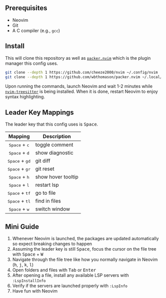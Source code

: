 ## Prerequisites
- Neovim
- Git
- A C compiler (e.g., `gcc`)

## Install
This will clone this repository as well as [`packer.nvim`](https://github.com/wbthomason/packer.nvim) which is the plugin manager this config uses.
```bash
git clone --depth 1 https://github.com/cheeze2000/nvim ~/.config/nvim
git clone --depth 1 https://github.com/wbthomason/packer.nvim ~/.local/share/nvim/site/pack/packer/start/packer.nvim
```
Upon running the commands, launch Neovim and wait 1-2 minutes while [`nvim-treesitter`](https://github.com/nvim-treesitter/nvim-treesitter) is being installed.
When it is done, restart Neovim to enjoy syntax highlighting.

## Leader Key Mappings
The leader key that this config uses is <kbd>Space</kbd>.

| Mapping                          | Description        |
| :-:                              | -                  |
| <kbd>Space</kbd> + <kbd>c</kbd>  | toggle comment     |
| <kbd>Space</kbd> + <kbd>d</kbd>  | show diagnostic    |
| <kbd>Space</kbd> + <kbd>gd</kbd> | git diff           |
| <kbd>Space</kbd> + <kbd>gr</kbd> | git reset          |
| <kbd>Space</kbd> + <kbd>h</kbd>  | show hover tooltip |
| <kbd>Space</kbd> + <kbd>l</kbd>  | restart lsp        |
| <kbd>Space</kbd> + <kbd>tf</kbd> | go to file         |
| <kbd>Space</kbd> + <kbd>tl</kbd> | find in files      |
| <kbd>Space</kbd> + <kbd>w</kbd>  | switch window      |

## Mini Guide
1. Whenever Neovim is launched, the packages are updated automatically so expect breaking changes to happen
1. Assuming the leader key is still <kbd>Space</kbd>, focus the cursor on the file tree with <kbd>Space</kbd> + <kbd>W</kbd>
1. Navigate through the file tree like how you normally navigate in Neovim (<kbd>h</kbd>, <kbd>j</kbd>, <kbd>k</kbd>, <kbd>l</kbd>)
1. Open folders and files with <kbd>Tab</kbd> or <kbd>Enter</kbd>
1. After opening a file, install any available LSP servers with `:LspInstallInfo`
1. Verify if the servers are launched properly with `:LspInfo`
1. Have fun with Neovim
